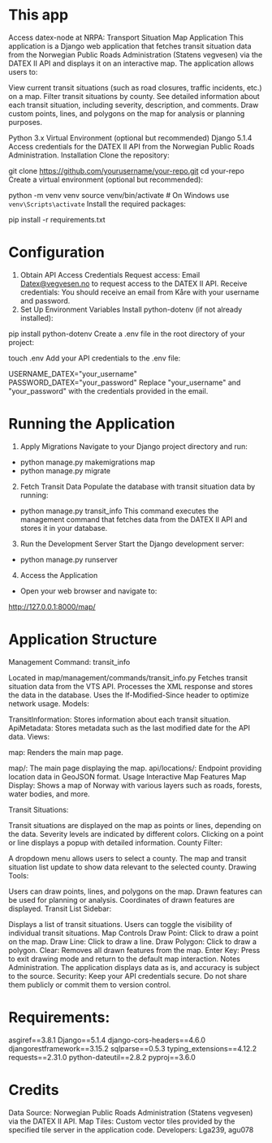 # This app 

Access datex-node at NRPA:
Transport Situation Map Application
This application is a Django web application that fetches transit situation data from the Norwegian Public Roads Administration (Statens vegvesen) via the DATEX II API and displays it on an interactive map. The application allows users to:

View current transit situations (such as road closures, traffic incidents, etc.) on a map.
Filter transit situations by county.
See detailed information about each transit situation, including severity, description, and comments.
Draw custom points, lines, and polygons on the map for analysis or planning purposes.

Python 3.x
Virtual Environment (optional but recommended)
Django 5.1.4
Access credentials for the DATEX II API from the Norwegian Public Roads Administration.
Installation
Clone the repository:

git clone https://github.com/yourusername/your-repo.git
cd your-repo
Create a virtual environment (optional but recommended):

python -m venv venv
source venv/bin/activate  # On Windows use `venv\Scripts\activate`
Install the required packages:

pip install -r requirements.txt
# Configuration
1. Obtain API Access Credentials
Request access: Email <Datex@vegvesen.no> to request access to the DATEX II API.
Receive credentials: You should receive an email from Kåre with your username and password.
2. Set Up Environment Variables
Install python-dotenv (if not already installed):

pip install python-dotenv
Create a .env file in the root directory of your project:

touch .env
Add your API credentials to the .env file:

USERNAME_DATEX="your_username"
PASSWORD_DATEX="your_password"
Replace "your_username" and "your_password" with the credentials provided in the email.

# Running the Application
1. Apply Migrations
Navigate to your Django project directory and run:

- python manage.py makemigrations map
- python manage.py migrate
2. Fetch Transit Data
Populate the database with transit situation data by running:
- python manage.py transit_info
This command executes the management command that fetches data from the DATEX II API and stores it in your database.

3. Run the Development Server
Start the Django development server:
- python manage.py runserver
4. Access the Application
- Open your web browser and navigate to:

http://127.0.0.1:8000/map/
# Application Structure
Management Command: transit_info

Located in map/management/commands/transit_info.py
Fetches transit situation data from the VTS API.
Processes the XML response and stores the data in the database.
Uses the If-Modified-Since header to optimize network usage.
Models:

TransitInformation: Stores information about each transit situation.
ApiMetadata: Stores metadata such as the last modified date for the API data.
Views:

map: Renders the main map page.

map/: The main page displaying the map.
api/locations/: Endpoint providing location data in GeoJSON format.
Usage
Interactive Map Features
Map Display: Shows a map of Norway with various layers such as roads, forests, water bodies, and more.

Transit Situations:

Transit situations are displayed on the map as points or lines, depending on the data.
Severity levels are indicated by different colors.
Clicking on a point or line displays a popup with detailed information.
County Filter:

A dropdown menu allows users to select a county.
The map and transit situation list update to show data relevant to the selected county.
Drawing Tools:

Users can draw points, lines, and polygons on the map.
Drawn features can be used for planning or analysis.
Coordinates of drawn features are displayed.
Transit List Sidebar:

Displays a list of transit situations.
Users can toggle the visibility of individual transit situations.
Map Controls
Draw Point: Click to draw a point on the map.
Draw Line: Click to draw a line.
Draw Polygon: Click to draw a polygon.
Clear: Removes all drawn features from the map.
Enter Key: Press to exit drawing mode and return to the default map interaction.
Notes
Administration. The application displays data as is, and accuracy is subject to the source.
Security: Keep your API credentials secure. Do not share them publicly or commit them to version control.
# Requirements:

asgiref==3.8.1
Django==5.1.4
django-cors-headers==4.6.0
djangorestframework==3.15.2
sqlparse==0.5.3
typing_extensions==4.12.2
requests==2.31.0
python-dateutil==2.8.2
pyproj==3.6.0

# Credits

Data Source: Norwegian Public Roads Administration (Statens vegvesen) via the DATEX II API.
Map Tiles: Custom vector tiles provided by the specified tile server in the application code.
Developers: Lga239, agu078